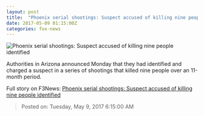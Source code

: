 ```yaml
---
layout: post
title:  "Phoenix serial shootings: Suspect accused of killing nine people identified"
date: 2017-05-09 01:15:00Z
categories: fox-news
---
```


![Phoenix serial shootings: Suspect accused of killing nine people identified](http://a57.foxnews.com/images.foxnews.com/content/fox-news/us/2017/05/08/phoenix-serial-shootings-suspect-accused-killing-at-least-nine-identified/_jcr_content/par/featured-media/media-0.img.jpg/0/0/1494282838380.jpg?ve=1)

Authorities in Arizona announced Monday that they had identified and charged a suspect in a series of shootings that killed nine people over an 11-month period.


Full story on F3News: [Phoenix serial shootings: Suspect accused of killing nine people identified](http://www.f3nws.com/n/efXVjG)

> Posted on: Tuesday, May 9, 2017 6:15:00 AM
